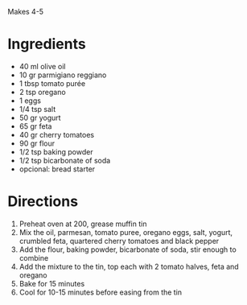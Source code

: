 Makes 4-5 

# Ingredients

* 40 ml olive oil
* 10 gr parmigiano reggiano
* 1 tbsp tomato purée
* 2 tsp oregano
* 1 eggs
* 1/4 tsp salt
* 50 gr yogurt
* 65 gr feta
* 40 gr cherry tomatoes
* 90 gr flour
* 1/2 tsp baking powder
* 1/2 tsp bicarbonate of soda
* opcional: bread starter

# Directions 

1. Preheat oven at 200, grease muffin tin
2. Mix the oil, parmesan, tomato puree, oregano eggs, salt, yogurt, crumbled feta, quartered cherry tomatoes and black pepper
3. Add the flour, baking powder, bicarbonate of soda, stir enough to combine
4. Add the mixture to the tin, top each with 2 tomato halves, feta and oregano
5. Bake for 15 minutes
6. Cool for 10-15 minutes before easing from the tin 
